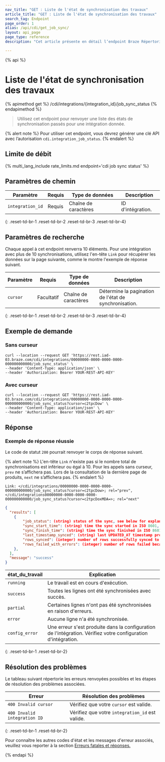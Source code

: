 ```yaml
---
nav_title: "GET : Liste de l'état de synchronisation des travaux"
article_title: "GET : Liste de l'état de synchronisation des travaux"
search_tag: Endpoint
page_order: 1
alias: /api/cdi/get_job_sync/
layout: api_page
page_type: reference
description: "Cet article présente en détail l’endpoint Braze Répertorier l’état de synchronisation d’une tâche."

---
```

{% api %}
# Liste de l'état de synchronisation des travaux
{% apimethod get %}
/cdi/integrations/{integration_id}/job_sync_status
{% endapimethod %}

> Utilisez cet endpoint pour renvoyer une liste des états de synchronisation passés pour une intégration donnée.

{% alert note %}
Pour utiliser cet endpoint, vous devrez générer une clé API avec l’autorisation `cdi.integration_job_status`.
{% endalert %}

## Limite de débit

{% multi_lang_include rate_limits.md endpoint='cdi job sync status' %}

## Paramètres de chemin

| Paramètre | Requis | Type de données | Description |
|---|---|---|---|
| `integration_id` | Requis | Chaîne de caractères | ID d'intégration. |
{: .reset-td-br-1 .reset-td-br-2 .reset-td-br-3 .reset-td-br-4}

## Paramètres de recherche

Chaque appel à cet endpoint renverra 10 éléments. Pour une intégration avec plus de 10 synchronisations, utilisez l'en-tête `Link` pour récupérer les données sur la page suivante, comme le montre l'exemple de réponse suivant.

| Paramètre | Requis | Type de données | Description |
|---|---|---|---|
| `cursor` | Facultatif | Chaîne de caractères | Détermine la pagination de l'état de synchronisation. |
{: .reset-td-br-1 .reset-td-br-2 .reset-td-br-3 .reset-td-br-4}

## Exemple de demande

### Sans curseur

```
curl --location --request GET 'https://rest.iad-03.braze.com/cdi/integrations/00000000-0000-0000-0000-000000000000/job_sync_status' \
--header 'Content-Type: application/json' \
--header 'Authorization: Bearer YOUR-REST-API-KEY'
```

### Avec curseur

```
curl --location --request GET 'https://rest.iad-03.braze.com/cdi/integrations/00000000-0000-0000-0000-000000000000/job_sync_status?cursor=c2tpcDow' \
--header 'Content-Type: application/json' \
--header 'Authorization: Bearer YOUR-REST-API-KEY'
```

## Réponse

### Exemple de réponse réussie

Le code de statut `200` pourrait renvoyer le corps de réponse suivant.

{% alert note %}
L'en-tête `Link` n'existe pas si le nombre total de synchronisations est inférieur ou égal à 10. Pour les appels sans curseur, `prev` ne s’affichera pas. Lors de la consultation de la dernière page de produits, `next` ne s’affichera pas.
{% endalert %}

```
Link: </cdi/integrations/00000000-0000-0000-0000-000000000000/job_sync_status?cursor=c2tpcDow>; rel="prev",</cdi/integrations00000000-0000-0000-0000-000000000000/job_sync_status?cursor=c2tpcDoxMDA=>; rel="next"
```

```json
{
  "results": [
    {
        "job_status": (string) status of the sync, see below for explanation of different statuses,
        "sync_start_time": (string) time the sync started in ISO 8601,
        "sync_finish_time": (string) time the sync finished in ISO 8601,
        "last_timestamp_synced": (string) last UPDATED_AT timestamp processed by the sync in ISO 8601,
        "rows_synced": (integer) number of rows successfully synced to Braze,
        "rows_failed_with_errors": (integer) number of rows failed because of errors,
    },
  ],
  "message": "success"
}
```

| état_du_travail | Explication |
| --- | --- |
| `running` | Le travail est en cours d'exécution. |
| `success` | Toutes les lignes ont été synchronisées avec succès. |
| `partial` | Certaines lignes n'ont pas été synchronisées en raison d'erreurs. |
| `error` | Aucune ligne n'a été synchronisée. |
| `config_error` | Une erreur s'est produite dans la configuration de l'intégration. Vérifiez votre configuration d'intégration. |
{: .reset-td-br-1 .reset-td-br-2}

## Résolution des problèmes

Le tableau suivant répertorie les erreurs renvoyées possibles et les étapes de résolution des problèmes associées.

| Erreur | Résolution des problèmes |
| --- | --- |
| `400 Invalid cursor` | Vérifiez que votre `cursor` est valide. |
| `400 Invalid integration ID` | Vérifiez que votre `integration_id` est valide. |
{: .reset-td-br-1 .reset-td-br-2}

Pour connaître les autres codes d'état et les messages d'erreur associés, veuillez vous reporter à la section [Erreurs fatales et réponses.]({{site.baseurl}}/api/errors/#fatal-errors)

{% endapi %}
